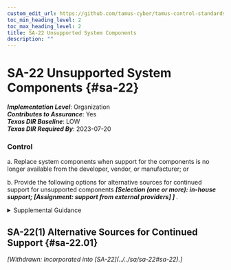```yaml
---
custom_edit_url: https://github.com/tamus-cyber/tamus-control-standards/tree/main/content/tamus.edu/TAMUS_profile.xml
toc_min_heading_level: 2
toc_max_heading_level: 2
title: SA-22 Unsupported System Components
description: ""
---
```


# SA-22 Unsupported System Components {#sa-22}

_**Implementation Level**_: Organization\
_**Contributes to Assurance**_: Yes\
_**Texas DIR Baseline**_: LOW\
_**Texas DIR Required By**_: 2023-07-20

### Control

a. Replace system components when support for the components is no longer available from the developer, vendor, or manufacturer; or

b. Provide the following options for alternative sources for continued support for unsupported components <strong> <em>[Selection (one or more): in-house support; <strong> <em>[Assignment: support from external providers]</em> </strong> ]</em> </strong>.

<details>
  <summary>Supplemental Guidance</summary>

Support for system components includes software patches, firmware updates, replacement parts, and maintenance contracts. An example of unsupported components includes when vendors no longer provide critical software patches or product updates, which can result in an opportunity for adversaries to exploit weaknesses in the installed components. Exceptions to replacing unsupported system components include systems that provide critical mission or business capabilities where newer technologies are not available or where the systems are so isolated that installing replacement components is not an option.

</details>

## SA-22(1) Alternative Sources for Continued Support {#sa-22.01}


<prop xmlns="http://csrc.nist.gov/ns/oscal/1.0" name="status" value="withdrawn">
               <em>[Withdrawn: Incorporated into [SA-22](../../sa/sa-22#sa-22).]</em>
            </prop>
            

